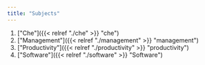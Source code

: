 ```yaml
---
title: "Subjects"
---
```


1. ["Che"]({{< relref  "./che" >}} "che")
2. ["Management"]({{< relref  "./management" >}} "management")
2. ["Productivity"]({{< relref  "./productivity" >}} "productivity")
3. ["Software"]({{< relref  "./software" >}} "Software")